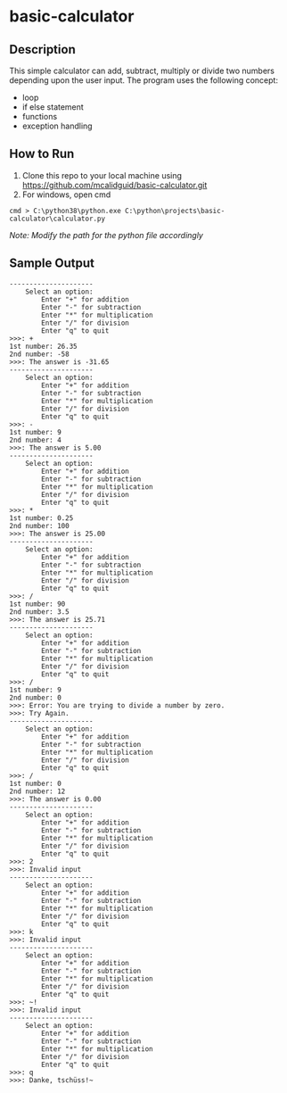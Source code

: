 # basic-calculator

## Description
This simple calculator can add, subtract, multiply or divide two numbers depending upon the user input. The program uses the following concept:
* loop
* if else statement
* functions
* exception handling

## How to Run
1. Clone this repo to your local machine using https://github.com/mcalidguid/basic-calculator.git
2. For windows, open cmd
```
cmd > C:\python38\python.exe C:\python\projects\basic-calculator\calculator.py
```
_Note: Modify the path for the python file accordingly_

## Sample Output
```
---------------------
    Select an option:
        Enter "+" for addition
        Enter "-" for subtraction
        Enter "*" for multiplication
        Enter "/" for division
        Enter "q" to quit
>>>: +
1st number: 26.35
2nd number: -58
>>>: The answer is -31.65
---------------------
    Select an option:
        Enter "+" for addition
        Enter "-" for subtraction
        Enter "*" for multiplication
        Enter "/" for division
        Enter "q" to quit
>>>: -
1st number: 9
2nd number: 4
>>>: The answer is 5.00
---------------------
    Select an option:
        Enter "+" for addition
        Enter "-" for subtraction
        Enter "*" for multiplication
        Enter "/" for division
        Enter "q" to quit
>>>: *
1st number: 0.25
2nd number: 100
>>>: The answer is 25.00
---------------------
    Select an option:
        Enter "+" for addition
        Enter "-" for subtraction
        Enter "*" for multiplication
        Enter "/" for division
        Enter "q" to quit
>>>: /
1st number: 90
2nd number: 3.5
>>>: The answer is 25.71
---------------------
    Select an option:
        Enter "+" for addition
        Enter "-" for subtraction
        Enter "*" for multiplication
        Enter "/" for division
        Enter "q" to quit
>>>: /
1st number: 9
2nd number: 0
>>>: Error: You are trying to divide a number by zero.
>>>: Try Again.
---------------------
    Select an option:
        Enter "+" for addition
        Enter "-" for subtraction
        Enter "*" for multiplication
        Enter "/" for division
        Enter "q" to quit
>>>: /
1st number: 0
2nd number: 12
>>>: The answer is 0.00
---------------------
    Select an option:
        Enter "+" for addition
        Enter "-" for subtraction
        Enter "*" for multiplication
        Enter "/" for division
        Enter "q" to quit
>>>: 2
>>>: Invalid input
---------------------
    Select an option:
        Enter "+" for addition
        Enter "-" for subtraction
        Enter "*" for multiplication
        Enter "/" for division
        Enter "q" to quit
>>>: k
>>>: Invalid input
---------------------
    Select an option:
        Enter "+" for addition
        Enter "-" for subtraction
        Enter "*" for multiplication
        Enter "/" for division
        Enter "q" to quit
>>>: ~!
>>>: Invalid input
---------------------
    Select an option:
        Enter "+" for addition
        Enter "-" for subtraction
        Enter "*" for multiplication
        Enter "/" for division
        Enter "q" to quit
>>>: q
>>>: Danke, tschüss!~
```


